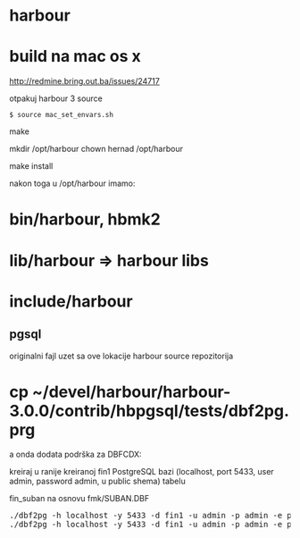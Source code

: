 harbour
=======


build na mac os x
=================

http://redmine.bring.out.ba/issues/24717

otpakuj harbour 3 source
 
```$ source mac_set_envars.sh```

make 

mkdir /opt/harbour
chown hernad /opt/harbour

make install

nakon toga u /opt/harbour imamo:
 #  bin/harbour, hbmk2
 #  lib/harbour => harbour libs
 #  include/harbour



pgsql
-----

originalni fajl uzet sa ove lokacije harbour source repozitorija
# cp ~/devel/harbour/harbour-3.0.0/contrib/hbpgsql/tests/dbf2pg.prg

a onda dodata podrška za DBFCDX:

kreiraj u ranije kreiranoj fin1 PostgreSQL bazi (localhost, port 5433, user admin, password admin, u public shema) tabelu

fin_suban na osnovu fmk/SUBAN.DBF

<pre>
./dbf2pg -h localhost -y 5433 -d fin1 -u admin -p admin -e public -f fmk/SUBAN  -t fin_suban -c
./dbf2pg -h localhost -y 5433 -d fin1 -u admin -p admin -e public -f fmk/ANAL  -t fin_suban -c
</pre>




